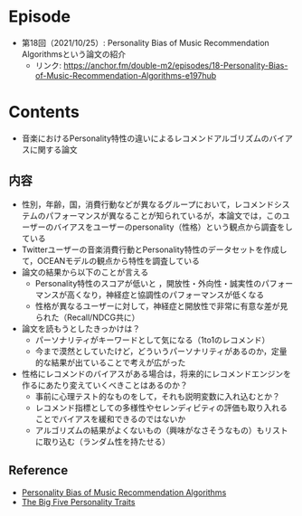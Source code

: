 # Episode
- 第18回（2021/10/25）: Personality Bias of Music Recommendation Algorithmsという論文の紹介
    - リンク: https://anchor.fm/double-m2/episodes/18-Personality-Bias-of-Music-Recommendation-Algorithms-e197hub

# Contents
- 音楽におけるPersonality特性の違いによるレコメンドアルゴリズムのバイアスに関する論文

## 内容
- 性別，年齢，国，消費行動などが異なるグループにおいて，レコメンドシステムのパフォーマンスが異なることが知られているが，本論文では，このユーザーのバイアスをユーザーのpersonality（性格）という観点から調査をしている
- Twitterユーザーの音楽消費行動とPersonality特性のデータセットを作成して，OCEANモデルの観点から特性を調査している
- 論文の結果から以下のことが言える
    - Personality特性のスコアが低いと ，開放性・外向性・誠実性のパフォーマンスが高くなり，神経症と協調性のパフォーマンスが低くなる
    - 性格が異なるユーザーに対して，神経症と開放性で非常に有意な差が見られた（Recall/NDCG共に）
- 論文を読もうとしたきっかけは？
    - パーソナリティがキーワードとして気になる（1to1のレコメンド）
    - 今まで漠然としていたけど，どういうパーソナリティがあるのか，定量的な結果が出ていることで考えが広がった
- 性格にレコメンドのバイアスがある場合は，将来的にレコメンドエンジンを作るにあたり変えていくべきことはあるのか？
    - 事前に心理テスト的なものをして，それも説明変数に入れ込むとか？
    - レコメンド指標としての多様性やセレンディピティの評価も取り入れることでバイアスを緩和できるのではないか
    - アルゴリズムの結果がよくないもの（興味がなさそうなもの）もリストに取り込む（ランダム性を持たせる）

## Reference
- [Personality Bias of Music Recommendation Algorithms
](https://dbis.uibk.ac.at/sites/default/files/2021-05/manuscript.pdf)
- [The Big Five Personality Traits](https://www.verywellmind.com/the-big-five-personality-dimensions-2795422)
